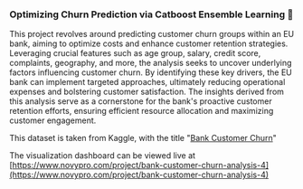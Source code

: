 ### Optimizing Churn Prediction via Catboost Ensemble Learning 🏦
This project revolves around predicting customer churn groups within an EU bank, aiming to optimize costs and enhance customer retention strategies. Leveraging crucial features such as age group, salary, credit score, complaints, geography, and more, the analysis seeks to uncover underlying factors influencing customer churn. By identifying these key drivers, the EU bank can implement targeted approaches, ultimately reducing operational expenses and bolstering customer satisfaction. The insights derived from this analysis serve as a cornerstone for the bank's proactive customer retention efforts, ensuring efficient resource allocation and maximizing customer engagement.

This dataset is taken from Kaggle, with the title "[Bank Customer Churn](https://www.kaggle.com/datasets/radheshyamkollipara/bank-customer-churn/data)"

The visualization dashboard can be viewed live at [https://www.novypro.com/project/bank-customer-churn-analysis-4](https://www.novypro.com/project/bank-customer-churn-analysis-4)
